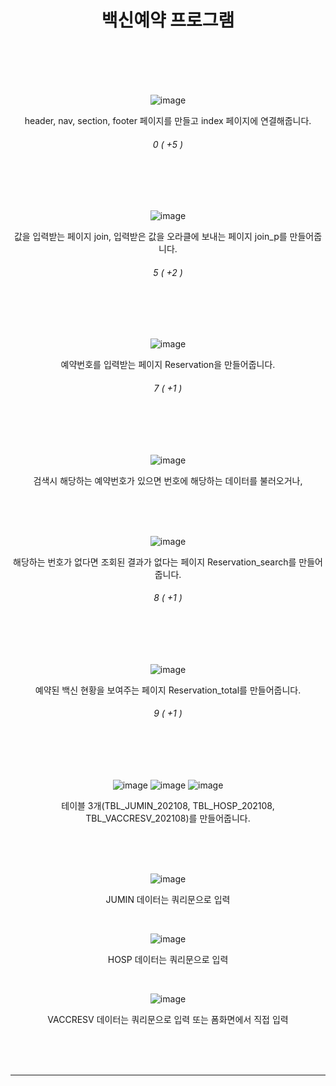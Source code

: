 <div align="center">

백신예약 프로그램
<br><br>
=

<br><br>

![image](https://user-images.githubusercontent.com/104752202/201570755-6b15aa35-a2a9-443c-b572-3f8a8417914b.png)

header, nav, section, footer 페이지를 만들고 index 페이지에 연결해줍니다.
###### 0 ( +5 )
  
<br><br><br>

![image](https://user-images.githubusercontent.com/104752202/201572333-8af3e537-4f85-433a-8742-3493ca286ec9.png)

값을 입력받는 페이지 join, 입력받은 값을 오라클에 보내는 페이지 join_p를 만들어줍니다.
###### 5 ( +2 )

<br><br><br>

![image](https://user-images.githubusercontent.com/104752202/201572259-d1ba29d3-6d4f-4cab-8111-b2921223801b.png)

예약번호를 입력받는 페이지 Reservation을 만들어줍니다.
###### 7 ( +1 )

<br><br><br>

![image](https://user-images.githubusercontent.com/104752202/201572209-d665341d-526b-4d50-a24f-ac5784b11646.png)

검색시 해당하는 예약번호가 있으면 번호에 해당하는 데이터를 불러오거나,   

<br><br><br>

![image](https://user-images.githubusercontent.com/104752202/201572709-3d361ad4-0b99-4c9d-9ba2-778ea1e970c0.png)

해당하는 번호가 없다면 조회된 결과가 없다는 페이지 Reservation_search를 만들어줍니다.
###### 8 ( +1 )

<br><br><br>

![image](https://user-images.githubusercontent.com/104752202/201573509-b38b8979-bf17-4843-b0cb-5fafee23db7d.png)

예약된 백신 현황을 보여주는 페이지 Reservation_total를 만들어줍니다.
###### 9 ( +1 )

<br><br><br>
  
![image](https://user-images.githubusercontent.com/104752202/201574848-fe9a5609-38a0-4ef2-bacd-16aaef970132.png)
![image](https://user-images.githubusercontent.com/104752202/201574927-fc98bb5b-2fa1-4161-8e8f-dc7b79c98ff7.png)
![image](https://user-images.githubusercontent.com/104752202/201574999-61bbf4e8-ae0f-4f01-adb1-445289b1fe4b.png)

테이블 3개(TBL_JUMIN_202108, TBL_HOSP_202108, TBL_VACCRESV_202108)를 만들어줍니다.

<br><br><br> 

![image](https://user-images.githubusercontent.com/104752202/201574906-9168f605-f288-4e08-a9b2-cd8c7ffff573.png)

JUMIN 데이터는 쿼리문으로 입력

<br>

![image](https://user-images.githubusercontent.com/104752202/201574963-3618620e-3556-4e70-bf3a-0b34c365c13b.png)

HOSP 데이터는 쿼리문으로 입력

<br>

![image](https://user-images.githubusercontent.com/104752202/201575041-45d52e64-d402-4690-966e-525b072cc823.png)

VACCRESV 데이터는 쿼리문으로 입력 또는 폼화면에서 직접 입력

<br><br><br>

- - -

</div>
